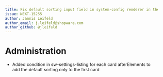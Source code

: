 ```yaml
---
title: Fix default sorting input field in system-config renderer in the listing module
issue: NEXT-15255
author: Jannis Leifeld
author_email: j.leifeld@shopware.com 
author_github: @jleifeld
---
```

# Administration
* Added condition in sw-settings-listing for each card afterElements to add the default sorting only to the first card
